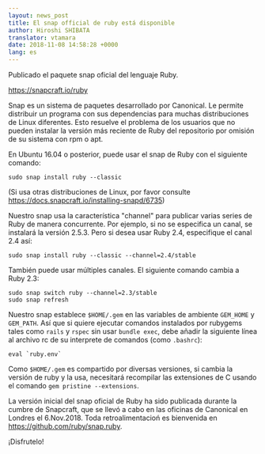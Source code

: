```yaml
---
layout: news_post
title: El snap official de ruby está disponible
author: Hiroshi SHIBATA
translator: vtamara
date: 2018-11-08 14:58:28 +0000
lang: es
---
```


Publicado el paquete snap oficial del lenguaje Ruby.

https://snapcraft.io/ruby

Snap es un sistema de paquetes desarrollado por Canonical.  Le permite distribuir un programa con sus dependencias para muchas distribuciones de Linux diferentes.  Esto resuelve el problema de los usuarios que no pueden instalar la versión más reciente de Ruby del repositorio por omisión de su sistema con rpm o apt.

En Ubuntu 16.04 o posterior, puede usar el snap de Ruby con el siguiente comando:

```
sudo snap install ruby --classic
```

(Si usa otras distribuciones de Linux, por favor consulte https://docs.snapcraft.io/installing-snapd/6735)

Nuestro snap usa la característica "channel" para publicar varias series de Ruby de manera concurrente.  Por ejemplo, si no se especifica un canal, se instalará la versión 2.5.3. Pero si desea usar Ruby 2.4, especifique el canal 2.4 así:

```
sudo snap install ruby --classic --channel=2.4/stable
```

También puede usar múltiples canales.  El siguiente comando cambia a Ruby 2.3:

```
sudo snap switch ruby --channel=2.3/stable
sudo snap refresh
```

Nuestro snap establece `$HOME/.gem` en las variables de ambiente `GEM_HOME` y `GEM_PATH`. Así que si quiere ejecutar comandos instalados por rubygems tales como `rails` y `rspec` sin usar `bundle exec`, debe añadir la siguiente línea al archivo rc de su interprete de comandos (como `.bashrc`):

```
eval `ruby.env`
```

Como `$HOME/.gem` es compartido por diversas versiones, si cambia la versión de ruby y la usa, necesitará recompilar las extensiones de C usando el comando `gem pristine --extensions`.

La versión inicial del snap oficial de Ruby ha sido publicada durante la cumbre de Snapcraft, que se llevó a cabo en las oficinas de Canonical en Londres el 6.Nov.2018.  Toda retroalimentacioń es bienvenida en https://github.com/ruby/snap.ruby.

¡Disfrutelo!

